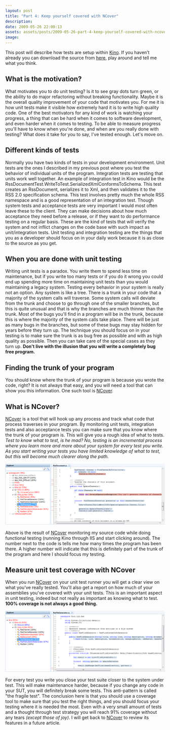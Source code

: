 ```yaml
---
layout: post
title: "Part 4: Keep yourself covered with NCover"
description:
date: 2009-05-26 22:00:13
assets: assets/posts/2009-05-26-part-4-keep-yourself-covered-with-ncover
image: 
---
```


This post will describe how tests are setup within [Kino](/2009/05/23/kino-everything-to-rss.html). If you haven’t already you can download the source from [here](/kino/), play around and tell me what you think.

## What is the motivation?

What motivates you to do unit testing? Is it to see gray dots turn green, or the ability to do major refactoring without breaking functionality. Maybe it is the overall quality improvement of your code that motivates you. For me it is how unit tests make it visible how extremely hard it is to write high quality code.  One of the best motivators for any kind of work is watching your progress, a thing that can be hard when it comes to software development, and even harder when it comes to testing. To be able to measure progress you'll have to know when you're done, and when are you really done with testing? What does it take for you to say, I've tested enough. Let's move on.

## Different kinds of tests

Normally you have two kinds of tests in your development environment. Unit tests are the ones I described in my previous post where you test the behavior of individual units of the program. Integration tests are testing that units work well together. An example of integration test in Kino would be the RssDocumentTest.WriteToTest.SerializedXmlConformsToSchema. This test creates an RssDocument, serializes it to Xml, and then validates it to the RSS 2.0 specification schema. This test involves pretty much the whole RSS namespace and is a good representation of an integration test.  Though system tests and acceptance tests are very important I would most often leave these to the client. They can make decisions about how much acceptance they need before a release, or if they want to do performance testing on a regular basis. These are the kind of tests that will verify the system and not inflict changes on the code base with such impact as unit/integration tests.  Unit testing and integration testing are the things that you as a developer should focus on in your daily work because it is as close to the source as you get.

## When you are done with unit testing

Writing unit tests is a paradox. You write them to spend less time on maintenance, but if you write too many tests or if you do it wrong you could end up spending more time on maintaining unit tests than you would maintaining a legacy system. Testing every behavior in your system is really not an option.  Any system is like a tree. There is a trunk in your code that a majority of the system calls will traverse. Some system calls will deviate from the trunk and choose to go through one of the smaller branches, but this is quite unusual and that is why the branches are much thinner than the trunk.  Most of the bugs you'll find in a program will be in the trunk, because this is where the majority of the system calls take place. There will be just as many bugs in the branches, but some of these bugs may stay hidden for years before they turn up. The technique you should focus on in your testing is to make sure the trunk is as bug free as possible and with as high quality as possible. Then you can take care of the special cases as they turn up. **Don't live with the illusion that you will write a completely bug free program.**

## Finding the trunk of your program

You should know where the trunk of your program is because you wrote the code, right? It is not always that easy, and you will need a tool that can show you this information. One such tool is [NCover](http://www.ncover.com).

## What is NCover?

[NCover](http://www.ncover.com) is a tool that will hook up any process and track what code that process traverses in your program. By monitoring unit tests, integration tests and also acceptance tests you can make sure that you know where the trunk of your program is. This will give you a rough idea of what to tests. _Test to know what to test, is he mad? No, testing is an incremental process where you learn more and more about your system for every test you write. As you start writing your tests you have limited knowledge of what to test, but this will become much clearer along the path._

![Kino Coverage through IIS with NCover](/assets/posts/2009-05-27-part-4-keep-yourself-covered-with-ncover/kino_coverage_iis.png)

Above is the result of [NCover](http://www.ncover.com) monitoring my source code while doing functional testing (running Kino through IIS and start clicking around). The number next to the code is tells me how many times the program has been there. A higher number will indicate that this is definitely part of the trunk of the program and here I should focus my testing.

## Measure unit test coverage with NCover

When you run [NCover](http://www.ncover.com) on your unit test runner you will get a clear view on what you've really tested. You'll also get a report on how much of your assemblies you've covered with your unit tests. This is an important aspect in unit testing, indeed but not really as important as knowing what to test. **100% coverage is not always a good thing.**

![Kino coverage of unit tests with NCover](/assets/posts/2009-05-27-part-4-keep-yourself-covered-with-ncover/kino_coverage_unit_tests.png)

For every test you write you close your test suite closer to the system under test. This will make maintenance harder, because if you change any code in your SUT, you will definitely break some tests. This anti-pattern is called "the fragile test".  The conclusion here is that you should use a coverage tool to make sure that you test the right things, and you should focus your testing where it is needed the most. Even with a very small amount of tests and a thought through test strategy you will reach 91% coverage without any tears _(except those of joy)_.  I will get back to [NCover](http://www.ncover.com) to review its features in a future article.
